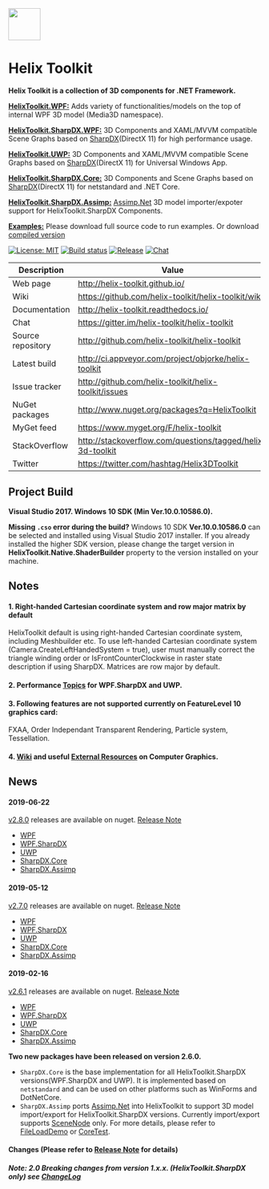 <img src='https://avatars3.githubusercontent.com/u/8432523?s=200&v=4' width='64' />

# Helix Toolkit

**Helix Toolkit is a collection of 3D components for .NET Framework.**

[**HelixToolkit.WPF:**](/Source/HelixToolkit.Wpf) 
Adds variety of functionalities/models on the top of internal WPF 3D model (Media3D namespace). 

[**HelixToolkit.SharpDX.WPF:**](/Source/HelixToolkit.Wpf.SharpDX) 
3D Components and XAML/MVVM compatible Scene Graphs based on [SharpDX](https://github.com/sharpdx/SharpDX)(DirectX 11) for high performance usage.

[**HelixToolkit.UWP:**](/Source/HelixToolkit.UWP) 
3D Components and XAML/MVVM compatible Scene Graphs based on [SharpDX](https://github.com/sharpdx/SharpDX)(DirectX 11) for Universal Windows App.

[**HelixToolkit.SharpDX.Core:**](/Source/HelixToolkit.SharpDX.Core) 
3D Components and Scene Graphs based on [SharpDX](https://github.com/sharpdx/SharpDX)(DirectX 11) for netstandard and .NET Core.

[**HelixToolkit.SharpDX.Assimp:**](/Source/HelixToolkit.Wpf.SharpDX.Assimp) 
[Assimp.Net](https://bitbucket.org/Starnick/assimpnet/src/master/) 3D model importer/expoter support for HelixToolkit.SharpDX Components.

[**Examples:**](/develop/Source/Examples)
Please download full source code to run examples. Or download [compiled version](https://ci.appveyor.com/project/objorke/helix-toolkit/branch/develop/artifacts)

[![License: MIT](https://img.shields.io/github/license/helix-toolkit/helix-toolkit.svg?style=popout)](https://github.com/helix-toolkit/helix-toolkit/blob/develop/LICENSE)
[![Build status](https://ci.appveyor.com/api/projects/status/tmqafdk9p7o98gw7?svg=true)](https://ci.appveyor.com/project/objorke/helix-toolkit)
[![Release](https://img.shields.io/github/release/helix-toolkit/helix-toolkit.svg?style=popout)](https://www.nuget.org/packages?q=Helix-Toolkit)
[![Chat](https://img.shields.io/gitter/room/helix-toolkit/helix-toolkit.svg)](https://gitter.im/helix-toolkit/helix-toolkit)

Description         | Value
--------------------|-----------------------
Web page            | http://helix-toolkit.github.io/
Wiki                | https://github.com/helix-toolkit/helix-toolkit/wiki
Documentation       | http://helix-toolkit.readthedocs.io/
Chat                | https://gitter.im/helix-toolkit/helix-toolkit
Source repository   | http://github.com/helix-toolkit/helix-toolkit
Latest build        | http://ci.appveyor.com/project/objorke/helix-toolkit
Issue tracker       | http://github.com/helix-toolkit/helix-toolkit/issues
NuGet packages      | http://www.nuget.org/packages?q=HelixToolkit
MyGet feed          | https://www.myget.org/F/helix-toolkit
StackOverflow       | http://stackoverflow.com/questions/tagged/helix-3d-toolkit
Twitter             | https://twitter.com/hashtag/Helix3DToolkit

## Project Build

**Visual Studio 2017. Windows 10 SDK (Min Ver.10.0.10586.0).**

**Missing `.cso` error during the build?** Windows 10 SDK **Ver.10.0.10586.0** can be selected and installed using Visual Studio 2017 installer. If you already installed the higher SDK version, please change the target version in **HelixToolkit.Native.ShaderBuilder** property to the version installed on your machine.

## Notes

#### 1. Right-handed Cartesian coordinate system and row major matrix by default
HelixToolkit default is using right-handed Cartesian coordinate system, including Meshbuilder etc. To use left-handed Cartesian coordinate system (Camera.CreateLeftHandedSystem = true), user must manually correct the triangle winding order or IsFrontCounterClockwise in raster state description if using SharpDX. Matrices are row major by default.

#### 2. Performance [Topics](https://github.com/helix-toolkit/helix-toolkit/wiki/Tips-on-performance-optimization-(WPF.SharpDX-and-UWP)) for WPF.SharpDX and UWP.

#### 3. Following features are not supported currently on FeatureLevel 10 graphics card:
FXAA, Order Independant Transparent Rendering, Particle system, Tessellation.

#### 4. [Wiki](https://github.com/helix-toolkit/helix-toolkit/wiki) and useful [External Resources](https://github.com/helix-toolkit/helix-toolkit/wiki/External-References) on Computer Graphics.

## News
#### 2019-06-22
[v2.8.0](https://github.com/helix-toolkit/helix-toolkit/tree/release/2.8.0) releases are available on nuget. [Release Note](/CHANGELOG.md)
- [WPF](https://www.nuget.org/packages/HelixToolkit.Wpf/2.8.0)
- [WPF.SharpDX](https://www.nuget.org/packages/HelixToolkit.Wpf.SharpDX/2.8.0)
- [UWP](https://www.nuget.org/packages/HelixToolkit.UWP/2.8.0)
- [SharpDX.Core](https://www.nuget.org/packages/HelixToolkit.SharpDX.Core/2.8.0)
- [SharpDX.Assimp](https://www.nuget.org/packages/HelixToolkit.SharpDX.Assimp/2.8.0)

#### 2019-05-12
[v2.7.0](https://github.com/helix-toolkit/helix-toolkit/tree/release/2.7.0) releases are available on nuget. [Release Note](/CHANGELOG.md)
- [WPF](https://www.nuget.org/packages/HelixToolkit.Wpf/2.7.0)
- [WPF.SharpDX](https://www.nuget.org/packages/HelixToolkit.Wpf.SharpDX/2.7.0)
- [UWP](https://www.nuget.org/packages/HelixToolkit.UWP/2.7.0)
- [SharpDX.Core](https://www.nuget.org/packages/HelixToolkit.SharpDX.Core/2.7.0)
- [SharpDX.Assimp](https://www.nuget.org/packages/HelixToolkit.SharpDX.Assimp/2.7.0)

#### 2019-02-16
[v2.6.1](https://github.com/helix-toolkit/helix-toolkit/tree/release/2.6.1) releases are available on nuget. [Release Note](/CHANGELOG.md)
- [WPF](https://www.nuget.org/packages/HelixToolkit.Wpf/2.6.1)
- [WPF.SharpDX](https://www.nuget.org/packages/HelixToolkit.Wpf.SharpDX/2.6.1)
- [UWP](https://www.nuget.org/packages/HelixToolkit.UWP/2.6.1)
- [SharpDX.Core](https://www.nuget.org/packages/HelixToolkit.SharpDX.Core/2.6.1)
- [SharpDX.Assimp](https://www.nuget.org/packages/HelixToolkit.SharpDX.Assimp/2.6.1)

**Two new packages have been released on version 2.6.0.**
- `SharpDX.Core` is the base implementation for all HelixToolkit.SharpDX versions(WPF.SharpDX and UWP). It is implemented based on `netstandard` and can be used on other platforms such as WinForms and DotNetCore.
- `SharpDX.Assimp` ports [Assimp.Net](https://bitbucket.org/Starnick/assimpnet/src/master/) into HelixToolkit to support 3D model import/export for HelixToolkit.SharpDX versions. Currently import/export supports [SceneNode](https://github.com/helix-toolkit/helix-toolkit/wiki/Use-Element3D-or-SceneNode-under-WPF.SharpDX-or-UWP) only. For more details, please refer to [FileLoadDemo](/Source/Examples/WPF.SharpDX/FileLoadDemo) or [CoreTest](/Source/Examples/SharpDX.Core/CoreTest).

#### Changes (Please refer to [Release Note](https://github.com/helix-toolkit/helix-toolkit/blob/master/CHANGELOG.md) for details)

##### Note: 2.0 Breaking changes from version 1.x.x. (HelixToolkit.SharpDX only) see [ChangeLog](/CHANGELOG.md)
